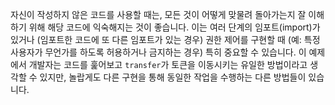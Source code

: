 자신이 작성하지 않은 코드를 사용할 때는, 모든 것이 어떻게 맞물려 돌아가는지 잘 이해하기 위해 해당 코드에 익숙해지는 것이 좋습니다. 이는 여러 단계의 임포트(import)가 있거나 (임포트한 코드에 또 다른 임포트가 있는 경우) 권한 제어를 구현할 때 (예: 특정 사용자가 무언가를 하도록 허용하거나 금지하는 경우) 특히 중요할 수 있습니다. 이 예제에서 개발자는 코드를 훑어보고 `transfer`가 토큰을 이동시키는 유일한 방법이라고 생각할 수 있지만, 놀랍게도 다른 구현을 통해 동일한 작업을 수행하는 다른 방법들이 있습니다.
